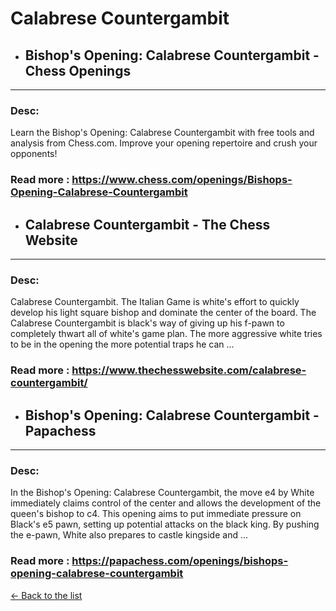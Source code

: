 # Calabrese Countergambit
- ## **Bishop's Opening: Calabrese Countergambit - Chess Openings** 

---
### Desc: 
 Learn the Bishop's Opening: Calabrese Countergambit with free tools and analysis from Chess.com. Improve your opening repertoire and crush your opponents! 
### Read more : https://www.chess.com/openings/Bishops-Opening-Calabrese-Countergambit 
- ## **Calabrese Countergambit - The Chess Website** 

---
### Desc: 
 Calabrese Countergambit. The Italian Game is white's effort to quickly develop his light square bishop and dominate the center of the board. The Calabrese Countergambit is black's way of giving up his f-pawn to completely thwart all of white's game plan. The more aggressive white tries to be in the opening the more potential traps he can ... 
### Read more : https://www.thechesswebsite.com/calabrese-countergambit/ 
- ## **Bishop's Opening: Calabrese Countergambit - Papachess** 

---
### Desc: 
 In the Bishop's Opening: Calabrese Countergambit, the move e4 by White immediately claims control of the center and allows the development of the queen's bishop to c4. This opening aims to put immediate pressure on Black's e5 pawn, setting up potential attacks on the black king. By pushing the e-pawn, White also prepares to castle kingside and ... 
### Read more : https://papachess.com/openings/bishops-opening-calabrese-countergambit 


[← Back to the list](../chess-openings.md)